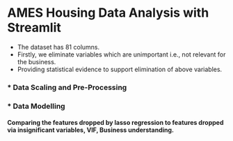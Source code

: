 # AMES Housing Data Analysis with Streamlit

* The dataset has 81 columns.
* Firstly, we eliminate variables which are unimportant i.e., not relevant for the business.
* Providing statistical evidence to support elimination of above variables.

### * Data Scaling and Pre-Processing
### * Data Modelling
#### Comparing the features dropped by lasso regression to features dropped via insignificant variables, VIF, Business understanding.
